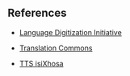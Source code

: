 ## References

- [Language Digitization Initiative](https://sites.google.com/translationcommons.org/language-digitization/home)

- [Translation Commons](https://www.youtube.com/channel/UCqI5LsE2RD1LKGr51ZpVd5A)

- [TTS isiXhosa](https://mapmeld.medium.com/attempting-isixhosa-text-to-speech-c148750b85bf)